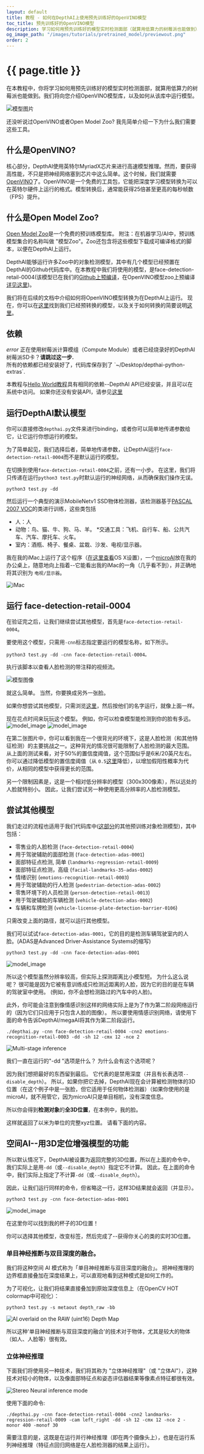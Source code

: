 ```yaml
---
layout: default
title: 教程 - 如何在DepthAI上使用预先训练好的OpenVINO模型
toc_title: 预先训练好的OpenVINO模型
description: 学习如何用预先训练好的模型实时检测面部（就算用低算力的树莓派也能做到）。
og_image_path: "/images/tutorials/pretrained_model/previewout.png"
order: 2
---
```


# {{ page.title }}

在本教程中，你将学习如何用预先训练好的模型实时检测面部，就算用低算力的树莓派也能做到。我们将向您介绍OpenVINO模型库，以及如何从该库中运行模型。  

![模型图片](/images/tutorials/pretrained_model/previewout2.png)

还没听说过OpenVINO或者Open Model Zoo? 我先简单介绍一下为什么我们需要这些工具。

## 什么是OpenVINO?

核心部分，DepthAI使用英特尔MyriadX芯片来进行高速模型推理。然而，要获得高性能，不只是把神经网络塞到芯片中这么简单。这个时候，我们就需要[OpenVINO](https://docs.openvinotoolkit.org/)了。OpenVINO是一个免费的工具包，它能把深度学习模型转换为可以在英特尔硬件上运行的格式。模型转换后，通常能获得25倍甚至更高的每秒帧数（FPS）提升。

## 什么是Open Model Zoo?

[Open Model Zoo](https://github.com/opencv/open_model_zoo)是一个免费的预训练模型库。 附注：在机器学习/AI中，预训练模型集合的名称叫做 "模型Zoo"。Zoo还包含将这些模型下载成可编译格式的脚本，以便在DepthAI上运行。

DepthAI能够运行许多Zoo中的对象检测模型，其中有几个模型已经预置在DepthAI的Github代码库中。在本教程中我们将使用的模型，是face-detection-retail-0004(该模型已在我们的[Github上预编译](https://github.com/luxonis/depthai/tree/master/resources/nn/face-detection-retail-0004)，在OpenVINO模型zoo上预编译[详见这里](https://docs.openvinotoolkit.org/2020.1/_models_intel_face_detection_retail_0004_description_face_detection_retail_0004.html))。

我们将在后续的文档中介绍如何将OpenVINO模型转换为在DepthAI上运行。 现在，你可以在[这里](https://github.com/luxonis/depthai/tree/master/resources/nn)找到我们已经预转换的模型，以及关于如何转换的简要说明[这里](https://github.com/luxonis/depthai-python-extras#conversion-of-existing-trained-models-into-intel-movidius-binary-format)。

## 依赖

<div class="alert alert-primary" role="alert">
<i class="material-icons">
error
</i>
  正在使用树莓派计算模组（Compute Module）或者已经烧录好的DepthAI树莓派SD卡？<strong>请跳过这一步.</strong><br/>
  <span class="small">所有的依赖都已经安装好了，代码库保存到了 `~/Desktop/depthai-python-extras`.</span>
</div>

本教程与[Hello World教程](/tutorials/hello_world#dependencies)具有相同的依赖--DepthAI API已经安装，并且可以在系统中访问。 如果你还没有安装API，请参见[这里](https://docs.luxonis.com/api/)

## 运行DepthAI默认模型

你可以直接修改`depthai.py`文件来进行binding，或者你可以简单地传递参数给它，让它运行你想运行的模型。 

为了简单起见，我们选择后者，简单地传递参数，让DepthAI运行`face-detection-retail-0004`而不是默认运行的模型。

在切换到使用`face-detection-retail-0004`之前，还有一小步。 在这里，我们将只传递在运行`python3 test.py`时默认运行的神经网络，从而确保我们操作无误。

```
python3 test.py -dd
```
然后运行一个典型的演示MobileNetv1 SSD物体检测器，该检测器基于[PASCAL 2007 VOC](http://host.robots.ox.ac.uk/pascal/VOC/voc2007/)的类进行训练，这些类包括
* 人：人
* 动物：鸟、猫、牛、狗、马、羊。
*交通工具：飞机、自行车、船、公共汽车、汽车、摩托车、火车。
* 室内：酒瓶、椅子、餐桌、盆栽、沙发、电视/显示器。

我在我的iMac上运行了这个程序（[在这里查看](https://docs.luxonis.com/api/#mac-os-x)OS X设置），一个[microAI](https://shop.luxonis.com/products/bw1093)放在我的办公桌上，随意地向上指着--它能看出我的iMac的一角（几乎看不到），并正确地将其识别为 `电视/显示器`。

![iMac](/images/tutorials/pretrained_model/tvmonitor.png)

## 运行 face-detection-retail-0004

在验证完之后，让我们继续尝试其他模型，首先是`face-detection-retail-0004`。

要使用这个模型，只需用`-cnn`标志指定要运行的模型名称，如下所示。
```
python3 test.py -dd -cnn face-detection-retail-0004。
```
执行该脚本以查看人脸检测的带注释的视频流。

![模型图像](/images/tutorials/pretrained_model/pfs.png)

就这么简单。 当然，你要换成另外一张脸。

如果你想尝试其他模型，只需浏览[这里](https://github.com/luxonis/depthai/tree/master/resources/nn)，然后按他们的名字运行，就像上面一样。

现在花点时间来玩玩这个模型。 例如，你可以检查模型能检测到你的脸有多远。
![model_image](/images/tutorials/pretrained_model/pfm.png)
![model_image](/images/tutorials/pretrained_model/pfl.png)


在第二张图片中，你可以看到我在一个很背光的环境下，这是人脸检测（和其他特征检测）的主要挑战之一。这种背光的情况很可能限制了人脸检测的最大范围。 从上面的测试来看，对于50%的置信度阈值，这个范围似乎是6米/20英尺左右。 你可以通过降低模型的置信度阈值（从 `0.5`[这里](https://github.com/luxonis/depthai/blob/cdb902179590f0e7b684dde994369e137794a2ef/depthai.py#L233)降低），以增加假阳性概率为代价，从相同的模型中获得更长的范围。

另一个限制因素是，这是一个相对低分辨率的模型（300x300像素），所以远处的人脸就特别小。 因此，让我们尝试另一种使用更高分辨率的人脸检测模型。 

## 尝试其他模型

我们走过的流程也适用于我们代码库中([这部分](https://github.com/luxonis/depthai-python-extras/tree/master/resources/nn)的其他预训练对象检测模型)，其中包括：
 - 零售业的人脸检测  (`face-detection-retail-0004`)
 - 用于驾驶辅助的面部检测 (`face-detection-adas-0001`)
 - 面部特征点检测, 简单 (`landmarks-regression-retail-0009`)
 - 面部特征点检测，高级 (`facial-landmarks-35-adas-0002`)
 - 情绪识别 (`emotions-recognition-retail-0003`)
 - 用于驾驶辅助的行人检测 (`pedestrian-detection-adas-0002`)
 - 零售环境下的人员检测 (`person-detection-retail-0013`)
 - 用于驾驶辅助的车辆检测 (`vehicle-detection-adas-0002`)
 - 车辆和车牌检测 (`vehicle-license-plate-detection-barrier-0106`)

只需改变上面的路径，就可以运行其他模型。

我们可以试试`face-detection-adas-0001`，它的目的是检测车辆驾驶室内的人脸。(ADAS是Advanced Driver-Assistance Systems的缩写)

```
python3 test.py -dd -cnn face-detection-adas-0001
```

![model_image](/images/tutorials/pretrained_model/adas3.png)

所以这个模型虽然分辨率较高，但实际上探测距离比小模型短。 为什么这么说呢？ 很可能是因为它被有意训练成只检测近距离的人脸，因为它的目的是在车辆的驾驶室中使用。 (例如，你不会想检测路过的汽车中的人脸)。

此外，你可能会注意到像情感识别这样的网络实际上是为了作为第二阶段网络运行的（因为它们只应用于只包含人脸的图像）。 所以要使用情感识别网络，请使用下面的命令告诉DepthAI/megaAI将其作为第二阶段运行。

```
./depthai.py -cnn face-detection-retail-0004 -cnn2 emotions-recognition-retail-0003 -dd -sh 12 -cmx 12 -nce 2
````
![Multi-stage inference](https://i.imgur.com/uqhdqJG.png)

我们一直在运行的"-dd "选项是什么？ 为什么会有这个选项呢？ 

因为我们想把最好的东西留到最后。 它代表的是禁用深度（并且有长表选项`--disable_depth`）。 所以，如果你把它去掉，DepthAI现在会计算被检测物体的3D位置（在这个例子中是一张脸，但它适用于任何物体检测器）（如果你使用的是microAI，就不用管它，因为microAI只是单目相机，没有深度信息。

所以你会得到**检测对象**的**全3D位置**，在本例中，我的脸。 

这样就返回了以米为单位的完整xyz位置。 请看下面的内容。

## 空间AI--用3D定位增强模型的功能

所以默认情况下，DepthAI被设置为返回完整的3D位置，所以在上面的命令中，我们实际上是用`-dd`（或`--disable_depth`）指定它不计算。 因此，在上面的命令中，我们实际上指定了不计算`-dd`（或`--disable_depth`）。

因此，让我们运行同样的命令，但省略这一行，这样3D结果就会返回（并显示）。

```
python3 test.py -cnn face-detection-adas-0001
```

![model_image](/images/tutorials/pretrained_model/fdwd.png)

在这里你可以找到我的杯子的3D位置！

你可以选择其他模型，改变标签，然后完成了--获得你关心的类的实时3D位置。

### 单目神经推断与双目深度的融合。
我们将这种空间 AI 模式称为「单目神经推断与双目深度的融合」。 把神经推理的边界框直接叠加在深度结果上，可以直观地看到这种模式是如何工作的。

为了可视化，让我们将结果直接叠加到原始深度信息上（在OpenCV HOT colormap中可视化）：

```
python3 test.py -s metaout depth_raw -bb

```

![AI overlaid on the RAW (uint16) Depth Map](https://i.imgur.com/AjH1T2l.jpg)

所以这种'单目神经推断与双目深度的融合'的技术对于物体，尤其是较大的物体（如人、人脸等）很有效。 

### 立体神经推理

下面我们将使用另一种技术，我们将其称为 "立体神经推理"（或 "立体AI"），这种技术对较小的物体，以及像面部特征点和姿态评估器结果等像素点特征都很有效。

![Stereo Neural inference mode](https://i.imgur.com/mKuzWI6.png)

使用下面的命令:
```
./depthai.py -cnn face-detection-retail-0004 -cnn2 landmarks-regression-retail-0009 -cam left_right -dd -sh 12 -cmx 12 -nce 2 -monor 400 -monof 30
```
需要注意的是，这既是在运行并行神经推理（即在两个摄像头上），也是在运行系列神经推理（特征点回归网络是在人脸检测器的结果上运行）。

